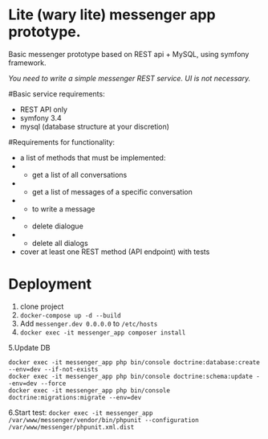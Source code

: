 # Lite (wary lite) messenger app prototype.
Basic messenger prototype based on REST api + MySQL, using symfony framework.

_You need to write a simple messenger REST service.
UI is not necessary._

#Basic service requirements:
- REST API only
- symfony 3.4
- mysql (database structure at your discretion)

#Requirements for functionality:
- a list of methods that must be implemented:
- - get a list of all conversations
- - get a list of messages of a specific conversation
- - to write a message
- - delete dialogue
- - delete all dialogs
- cover at least one REST method (API endpoint) with tests

# Deployment

1. clone project
2. ```docker-compose up -d --build```
3. Add ``` messenger.dev 0.0.0.0 ``` to ```/etc/hosts```
4. ```docker exec -it messenger_app composer install```

5.Update DB
```
docker exec -it messenger_app php bin/console doctrine:database:create --env=dev --if-not-exists
docker exec -it messenger_app php bin/console doctrine:schema:update --env=dev --force
docker exec -it messenger_app php bin/console doctrine:migrations:migrate --env=dev
```


6.Start test: 
``` docker exec -it messenger_app /var/www/messenger/vendor/bin/phpunit --configuration /var/www/messenger/phpunit.xml.dist ```
